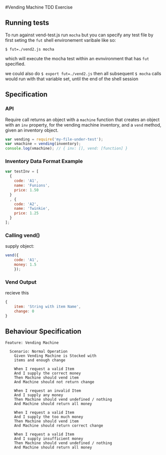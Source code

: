 #Vending Machine TDD Exercise

## Running tests
To run against vend-test.js run `mocha` but you can specify any test file by first seting the `fut` shell environement varibale like so:

```
$ fut=./vend2.js mocha
```
which will execute the mocha test within an evnvironment that has `fut` specified.

we could also do `$ export fut=./vend2.js` then all subsequent `$ mocha` calls would run with that variable set, until the end of the shell session

## Specification

### API
Require call returns an object with a `machine` function that creates an object with an `inv` property, for the vending machine inventory, and a `vend` method, given an inventory object.
  
```javascript
var vending = require('my-file-under-test');
var vmachine = vending(inventory);
console.log(vmachine); // { inv: [], vend: [function] }
```

### Inventory Data Format Example
``` javascript
var testInv = [
  {
    code: 'A1',
    name: 'Funions',
    price: 1.50
  }
  , {
    code: 'A2',
    name: 'Twinkie',
    price: 1.25
  }
];
```

### Calling vend()

supply object:

```javascript
vend({
	code: 'A1',
	money: 1.5
	});
```

### Vend Output

recieve this

```javascript
{
	item: 'String with item Name',
	change: 0
}
```

## Behaviour Specification

``` 
Feature: Vending Machine

  Scenario: Normal Operation
    Given Vending Machine is Stocked with
    items and enough change
    
    When I request a valid Item
    And I supply the correct money
    Then Machine should vend item 
    And Machine should not return change
    
    When I request an invalid Item
    And I supply any money
    Then Machine should vend undefined / nothing 
    And Machine should return all money
    
    When I request a valid Item
    And I supply the too much money
    Then Machine should vend item 
    And Machine should return correct change
    
    When I request a valid Item
    And I supply insufficient money
    Then Machine should vend undefined / nothing 
    And Machine should return all money
```

